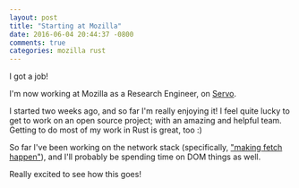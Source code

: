 ```yaml
---
layout: post
title: "Starting at Mozilla"
date: 2016-06-04 20:44:37 -0800
comments: true
categories: mozilla rust
---
```


I got a job!

I'm now working at Mozilla as a Research Engineer, on [Servo][servo].

I started two weeks ago, and so far I'm really enjoying it! I feel quite lucky to
get to work on an open source project; with an amazing and helpful team. Getting to do most
of my work in Rust is great, too :)

So far I've been working on the network stack (specifically, ["making fetch happen"][fetch]),
and I'll probably be spending time on DOM things as well.

Really excited to see how this goes!

 [servo]: https://servo.org/
 [fetch]: https://github.com/servo/servo/pull/11556